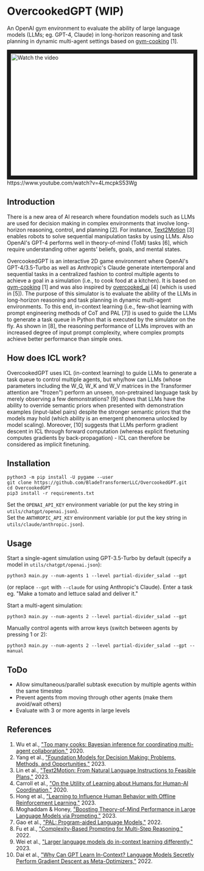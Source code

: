 # OvercookedGPT (WIP)
An OpenAI gym environment to evaluate the ability of large language models (LLMs; eg. GPT-4, Claude) in long-horizon reasoning and task planning in dynamic multi-agent settings based on [gym-cooking](https://github.com/rosewang2008/gym-cooking) [1].

<a href="https://www.youtube.com/watch?v=4LmcpkS53Wg" target="_blank">
 <img src="http://img.youtube.com/vi/4LmcpkS53Wg/hqdefault.jpg" alt="Watch the video" width="480" height="320" border="10" />
</a>
<br />
https://www.youtube.com/watch?v=4LmcpkS53Wg

## Introduction
There is a new area of AI research where foundation models such as LLMs are used for decision making in complex environments that involve long-horizon reasoning, control, and planning [2]. For instance, [Text2Motion](https://sites.google.com/stanford.edu/text2motion) [3] enables robots to solve sequential manipulation tasks by using LLMs. Also OpenAI's GPT-4 performs well in theory-of-mind (ToM) tasks [6], which require understanding other agents' beliefs, goals, and mental states.

OvercookedGPT is an interactive 2D game environment where OpenAI's GPT-4/3.5-Turbo as well as Anthropic's Claude generate intertemporal and sequential tasks in a centralized fashion to control multiple agents to achieve a goal in a simulation (i.e., to cook food at a kitchen). It is based on [gym-cooking](https://github.com/rosewang2008/gym-cooking) [1] and was also inspired by [overcooked_ai](https://github.com/HumanCompatibleAI/overcooked_ai) [4] (which is used in [5]). The purpose of this simulator is to evaluate the ability of the LLMs in long-horizon reasoning and task planning in dynamic multi-agent environments. To this end, in-context learning (i.e., few-shot learning with prompt engineering methods of CoT and PAL [7]) is used to guide the LLMs to generate a task queue in Python that is executed by the simulator on the fly. As shown in [8], the reasoning performance of LLMs improves with an increased degree of input prompt complexity, where complex prompts achieve better performance than simple ones.

## How does ICL work?
OvercookedGPT uses ICL (in-context learning) to guide LLMs to generate a task queue to control multiple agents, but why/how can LLMs (whose parameters including the W_Q, W_K and W_V matrices in the Transformer attention are "frozen") perform an unseen, non-pretrained language task by merely observing a few demonstrations? [9] shows that LLMs have the ability to override semantic priors when presented with demonstration examples (input-label pairs) despite the stronger semantic priors that the models may hold (which ability is an emergent phenomena unlocked by model scaling). Moreover, [10] suggests that LLMs perform gradient descent in ICL through forward computation (whereas explicit finetuning computes gradients by back-propagation) - ICL can therefore be considered as implicit finetuning. 

## Installation
```
python3 -m pip install -U pygame --user
git clone https://github.com/BladeTransformerLLC/OvercookedGPT.git
cd OvercookedGPT
pip3 install -r requirements.txt
```

Set the `OPENAI_API_KEY` environment variable (or put the key string in `utils/chatgpt/openai.json`).
<br />
Set the `ANTHROPIC_API_KEY` environment variable (or put the key string in `utils/claude/anthropic.json`).

## Usage
Start a single-agent simulation using GPT-3.5-Turbo by default (specify a model in `utils/chatgpt/openai.json`):
```
python3 main.py --num-agents 1 --level partial-divider_salad --gpt
```
(or replace `--gpt` with `--claude` for using Anthropic's Claude). Enter a task eg. "Make a tomato and lettuce salad and deliver it."

Start a multi-agent simulation:
```
python3 main.py --num-agents 2 --level partial-divider_salad --gpt
```

Manually control agents with arrow keys (switch between agents by pressing 1 or 2):
```
python3 main.py --num-agents 2 --level partial-divider_salad --gpt --manual
```

## ToDo
- Allow simultaneous/parallel subtask execution by multiple agents within the same timestep
- Prevent agents from moving through other agents (make them avoid/wait others)
- Evaluate with 3 or more agents in large levels

## References
1. Wu et al., ["Too many cooks: Bayesian inference for coordinating multi-agent collaboration,"](https://arxiv.org/abs/2003.11778) 2020.
2. Yang et al., ["Foundation Models for Decision Making: Problems, Methods, and Opportunities,"](https://arxiv.org/abs/2303.04129) 2023.
3. Lin et al., ["Text2Motion: From Natural Language Instructions to Feasible Plans,"](https://arxiv.org/abs/2303.12153) 2023.
4. Carroll et al., ["On the Utility of Learning about Humans for Human-AI Coordination,"](https://arxiv.org/abs/1910.05789) 2020.
5. Hong et al., ["Learning to Influence Human Behavior with Offline Reinforcement Learning,"](https://arxiv.org/abs/2303.02265) 2023.
6. Moghaddam & Honey, ["Boosting Theory-of-Mind Performance in Large Language Models via Prompting,"](https://arxiv.org/abs/2304.11490) 2023.
7. Gao et al., ["PAL: Program-aided Language Models,"](https://arxiv.org/abs/2211.10435) 2022.
8. Fu et al., ["Complexity-Based Prompting for Multi-Step Reasoning,"](https://arxiv.org/abs/2210.00720) 2022.
9. Wei et al., ["Larger language models do in-context learning differently,"](https://arxiv.org/abs/2303.03846) 2023.
10. Dai et al., ["Why Can GPT Learn In-Context? Language Models Secretly Perform Gradient Descent as Meta-Optimizers,"](https://arxiv.org/abs/2212.10559) 2022.
